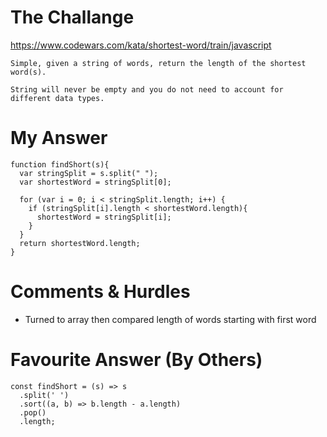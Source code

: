 # The Challange

https://www.codewars.com/kata/shortest-word/train/javascript

```
Simple, given a string of words, return the length of the shortest word(s).

String will never be empty and you do not need to account for different data types.
```

# My Answer

```
function findShort(s){
  var stringSplit = s.split(" ");
  var shortestWord = stringSplit[0];
  
  for (var i = 0; i < stringSplit.length; i++) {
    if (stringSplit[i].length < shortestWord.length){
      shortestWord = stringSplit[i];
    }
  }
  return shortestWord.length;
}
```

# Comments & Hurdles

* Turned to array then compared length of words starting with first word

# Favourite Answer (By Others)
```
const findShort = (s) => s
  .split(' ')
  .sort((a, b) => b.length - a.length)
  .pop()
  .length;
```